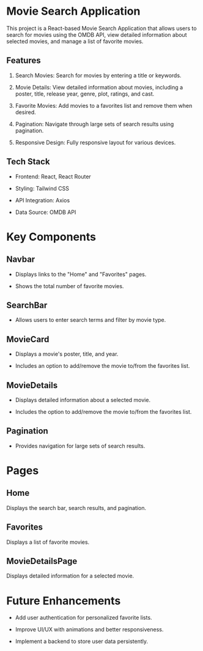 # Movie Search Application

This project is a React-based Movie Search Application that allows users to search for movies using the OMDB API, view detailed information about selected movies, and manage a list of favorite movies.

## Features

1. Search Movies: Search for movies by entering a title or keywords.

2. Movie Details: View detailed information about movies, including a poster, title, release year, genre, plot, ratings, and cast.

3. Favorite Movies: Add movies to a favorites list and remove them when desired.

4. Pagination: Navigate through large sets of search results using pagination.

5. Responsive Design: Fully responsive layout for various devices.

## Tech Stack

- Frontend: React, React Router

- Styling: Tailwind CSS

- API Integration: Axios

- Data Source: OMDB API

# Key Components

## Navbar

- Displays links to the "Home" and "Favorites" pages.

- Shows the total number of favorite movies.

## SearchBar

- Allows users to enter search terms and filter by movie type.

## MovieCard

- Displays a movie's poster, title, and year.

- Includes an option to add/remove the movie to/from the favorites list.

## MovieDetails

- Displays detailed information about a selected movie.

- Includes the option to add/remove the movie to/from the favorites list.

## Pagination

- Provides navigation for large sets of search results.

# Pages

## Home

Displays the search bar, search results, and pagination.

## Favorites

Displays a list of favorite movies.

## MovieDetailsPage

Displays detailed information for a selected movie.

# Future Enhancements

- Add user authentication for personalized favorite lists.

- Improve UI/UX with animations and better responsiveness.

- Implement a backend to store user data persistently.

